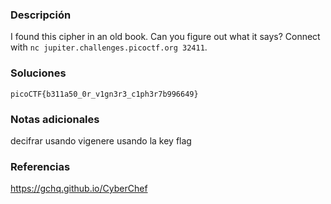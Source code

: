 ### Descripción

I found this cipher in an old book. Can you figure out what it says? Connect with `nc jupiter.challenges.picoctf.org 32411`.
### Soluciones
```
picoCTF{b311a50_0r_v1gn3r3_c1ph3r7b996649}
```
### Notas adicionales

decifrar usando vigenere usando la key flag 
### Referencias
https://gchq.github.io/CyberChef